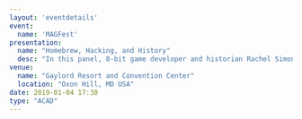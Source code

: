 ```yaml
---
layout: 'eventdetails'
event: 
  name: 'MAGFest'
presentation:
  name: "Homebrew, Hacking, and History"
  desc: "In this panel, 8-bit game developer and historian Rachel Simone Weil will discuss the history and artistry of hacking and writing games for obsolete game consoles from the 1970s to the 2000s."
venue: 
  name: "Gaylord Resort and Convention Center"
  location: "Oxon Hill, MD USA"
date: 2019-01-04 17:30
type: "ACAD"
---
```


   

